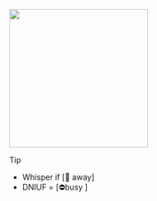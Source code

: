 <image src="https://dl.glitter-graphics.com/pub/507/507361o49yjx0gu6.gif" width = 250px>

> [!TIP]
> <ul> 
> <li>Whisper if [🌙 away]</li>
> <li>DNIUF = [⛔️busy ]</li>
> </ul>
